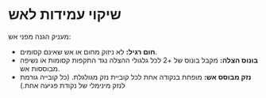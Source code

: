 # שיקוי עמידות לאש

מעניק הגנה מפני אש:

- **חום רגיל:** לא ניזוק מחום או אש שאינם קסומים.
- **בונוס הצלה:** מקבל בונוס של +2 לכל גלגולי ההצלה נגד התקפות קסומות או נשיפה מבוססות אש.
- **נזק מבוסס אש:** מופחת בנקודה אחת לכל קוביית נזק מגולגלת. (כל קובייה גורמת לנזק מינימלי של נקודת פגיעה אחת.)